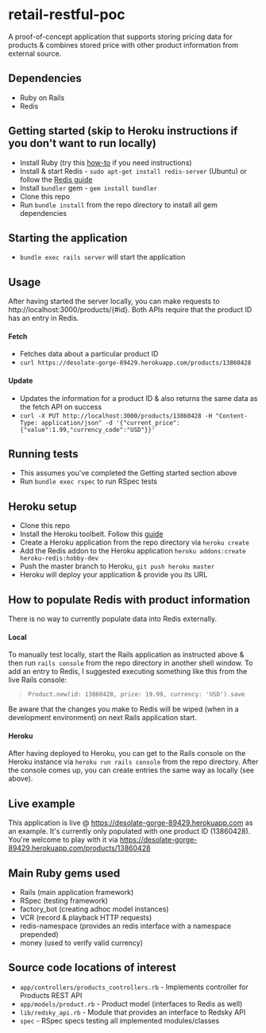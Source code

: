 # retail-restful-poc

A proof-of-concept application that supports storing pricing data for products & combines stored price with other product information from external source.

## Dependencies
- Ruby on Rails
- Redis

## Getting started (skip to Heroku instructions if you don't want to run locally)
- Install Ruby (try this [how-to](https://www.ruby-lang.org/en/documentation/installation/) if you need instructions)
- Install & start Redis - `sudo apt-get install redis-server` (Ubuntu) or follow the [Redis guide](https://redis.io/topics/quickstart)
- Install `bundler` gem - `gem install bundler`
- Clone this repo
- Run `bundle install` from the repo directory to install all gem dependencies

## Starting the application
- `bundle exec rails server` will start the application

## Usage
After having started the server locally, you can make requests to http://localhost:3000/products/{#id}. Both APIs require that the product ID has an entry in Redis.
#### Fetch
- Fetches data about a particular product ID
- `curl https://desolate-gorge-89429.herokuapp.com/products/13860428`
#### Update
- Updates the information for a product ID & also returns the same data as the fetch API on success
- `curl -X PUT http://localhost:3000/products/13860428 -H "Content-Type: application/json" -d '{"current_price":{"value":1.99,"currency_code":"USD"}}'`

## Running tests
- This assumes you've completed the Getting started section above
- Run `bundle exec rspec` to run RSpec tests

## Heroku setup
- Clone this repo
- Install the Heroku toolbelt. Follow this [guide](https://devcenter.heroku.com/articles/heroku-cli)
- Create a Heroku application from the repo directory via `heroku create`
- Add the Redis addon to the Heroku application `heroku addons:create heroku-redis:hobby-dev`
- Push the master branch to Heroku, `git push heroku master`
- Heroku will deploy your application & provide you its URL

## How to populate Redis with product information
There is no way to currently populate data into Redis externally.

#### Local
To manually test locally, start the Rails application as instructed above & then run `rails console` from the repo directory in another shell window. To add an entry to Redis, I suggested executing something like this from the live Rails console:
>`Product.new(id: 13860428, price: 19.99, currency: 'USD').save`

Be aware that the changes you make to Redis will be wiped (when in a development environment) on next Rails application start.

#### Heroku
After having deployed to Heroku, you can get to the Rails console on the Heroku instance via `heroku run rails console` from the repo directory. After the console comes up, you can create entries the same way as locally (see above).

## Live example
This application is live @ https://desolate-gorge-89429.herokuapp.com as an example. It's currently only populated with one product ID (13860428). You're welcome to play with it via https://desolate-gorge-89429.herokuapp.com/products/13860428

## Main Ruby gems used
- Rails (main application framework)
- RSpec (testing framework)
- factory_bot (creating adhoc model instances)
- VCR (record & playback HTTP requests)
- redis-namespace (provides an redis interface with a namespace prepended)
- money (used to verify valid currency)

## Source code locations of interest
- `app/controllers/products_controllers.rb` - Implements controller for Products REST API
- `app/models/product.rb` - Product model (interfaces to Redis as well)
- `lib/redsky_api.rb` - Module that provides an interface to Redsky API
- `spec` - RSpec specs testing all implemented modules/classes

